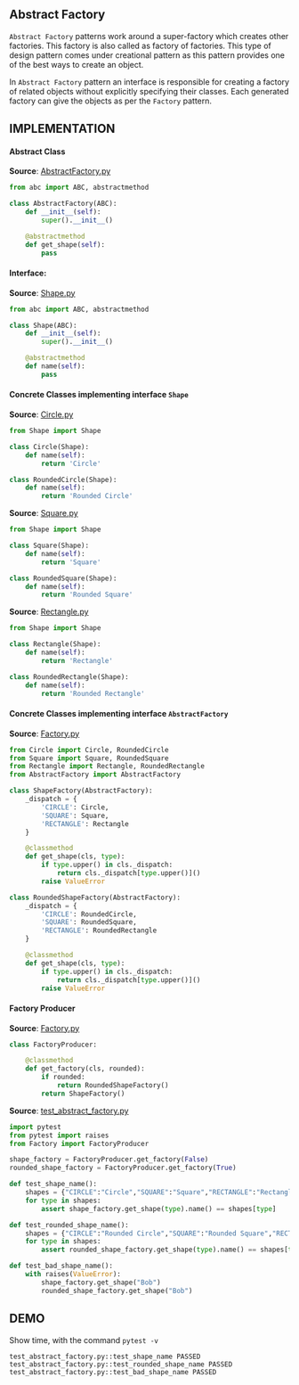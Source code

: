 ## Abstract Factory

`Abstract Factory` patterns work around a super-factory which creates
other factories. This factory is also called as factory of factories.
This type of design pattern  comes  under  creational pattern as this
pattern provides one of the best ways to create an object.

In `Abstract Factory` pattern an interface is responsible for creating
a factory  of  related  objects  without  explicitly specifying their
classes.  Each  generated  factory  can  give  the objects as per the
`Factory` pattern.

## IMPLEMENTATION

#### Abstract Class

**Source**: [AbstractFactory.py](https://github.com/manwar/design-patterns-using-python/blob/master/03-abstract-factory/AbstractFactory.py)
```python
from abc import ABC, abstractmethod

class AbstractFactory(ABC):
    def __init__(self):
        super().__init__()

    @abstractmethod
    def get_shape(self):
        pass
```

#### Interface:

**Source**: [Shape.py](https://github.com/manwar/design-patterns-using-python/blob/master/03-abstract-factory/Shape.py)
```python
from abc import ABC, abstractmethod

class Shape(ABC):
    def __init__(self):
        super().__init__()

    @abstractmethod
    def name(self):
        pass
```

#### Concrete Classes implementing interface `Shape`

**Source**: [Circle.py](https://github.com/manwar/design-patterns-using-python/blob/master/03-abstract-factory/Circle.py)
```python
from Shape import Shape

class Circle(Shape):
    def name(self):
        return 'Circle'

class RoundedCircle(Shape):
    def name(self):
        return 'Rounded Circle'
```

**Source**: [Square.py](https://github.com/manwar/design-patterns-using-python/blob/master/03-abstract-factory/Square.py)
```python
from Shape import Shape

class Square(Shape):
    def name(self):
        return 'Square'

class RoundedSquare(Shape):
    def name(self):
        return 'Rounded Square'
```

**Source**: [Rectangle.py](https://github.com/manwar/design-patterns-using-python/blob/master/03-abstract-factory/Rectangle.py)
```python
from Shape import Shape

class Rectangle(Shape):
    def name(self):
        return 'Rectangle'

class RoundedRectangle(Shape):
    def name(self):
        return 'Rounded Rectangle'
```

#### Concrete Classes implementing interface `AbstractFactory`

**Source**: [Factory.py](https://github.com/manwar/design-patterns-using-python/blob/master/03-abstract-factory/Factory.py)
```python
from Circle import Circle, RoundedCircle
from Square import Square, RoundedSquare
from Rectangle import Rectangle, RoundedRectangle
from AbstractFactory import AbstractFactory

class ShapeFactory(AbstractFactory):
    _dispatch = {
        'CIRCLE': Circle,
        'SQUARE': Square,
        'RECTANGLE': Rectangle
    }

    @classmethod
    def get_shape(cls, type):
        if type.upper() in cls._dispatch:
            return cls._dispatch[type.upper()]()
        raise ValueError

class RoundedShapeFactory(AbstractFactory):
    _dispatch = {
        'CIRCLE': RoundedCircle,
        'SQUARE': RoundedSquare,
        'RECTANGLE': RoundedRectangle
    }

    @classmethod
    def get_shape(cls, type):
        if type.upper() in cls._dispatch:
            return cls._dispatch[type.upper()]()
        raise ValueError
```

#### Factory Producer

**Source**: [Factory.py](https://github.com/manwar/design-patterns-using-python/blob/master/03-abstract-factory/Factory.py)
```python
class FactoryProducer:

    @classmethod
    def get_factory(cls, rounded):
        if rounded:
            return RoundedShapeFactory()
        return ShapeFactory()
```

**Source**: [test_abstract_factory.py](https://github.com/manwar/design-patterns-using-python/blob/master/03-abstract-factory/test_abstract_factory.py)
```python
import pytest
from pytest import raises
from Factory import FactoryProducer

shape_factory = FactoryProducer.get_factory(False)
rounded_shape_factory = FactoryProducer.get_factory(True)

def test_shape_name():
    shapes = {"CIRCLE":"Circle","SQUARE":"Square","RECTANGLE":"Rectangle"}
    for type in shapes:
        assert shape_factory.get_shape(type).name() == shapes[type]

def test_rounded_shape_name():
    shapes = {"CIRCLE":"Rounded Circle","SQUARE":"Rounded Square","RECTANGLE":"Rounded Rectangle"}
    for type in shapes:
        assert rounded_shape_factory.get_shape(type).name() == shapes[type]

def test_bad_shape_name():
    with raises(ValueError):
        shape_factory.get_shape("Bob")
        rounded_shape_factory.get_shape("Bob")
```

## DEMO

Show time, with the command `pytest -v`

    test_abstract_factory.py::test_shape_name PASSED
    test_abstract_factory.py::test_rounded_shape_name PASSED
    test_abstract_factory.py::test_bad_shape_name PASSED
